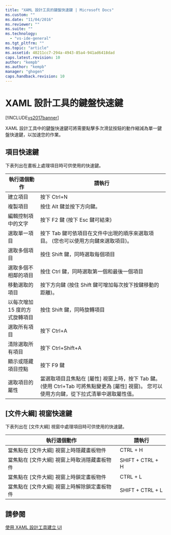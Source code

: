 ```yaml
---
title: "XAML 設計工具的鍵盤快速鍵 | Microsoft Docs"
ms.custom: ""
ms.date: "11/04/2016"
ms.reviewer: ""
ms.suite: ""
ms.technology: 
  - "vs-ide-general"
ms.tgt_pltfrm: ""
ms.topic: "article"
ms.assetid: 40211cc7-294a-4943-85a4-941ad6418dad
caps.latest.revision: 10
author: "kempb"
ms.author: "kempb"
manager: "ghogen"
caps.handback.revision: 10
---
```

# XAML 設計工具的鍵盤快速鍵
[!INCLUDE[vs2017banner](../code-quality/includes/vs2017banner.md)]

XAML 設計工具中的鍵盤快速鍵可將需要點擊多次滑鼠按鈕的動作縮減為單一鍵盤快速鍵，以加速您的作業。  
  
## 項目快速鍵  
 下表列出在畫板上處理項目時可供使用的快速鍵。  
  
|**執行這個動作**|**請執行**|  
|----------------|-------------|  
|建立項目|按下 Ctrl\+N|  
|複製項目|按住 Alt 鍵並按下方向鍵。|  
|編輯控制項中的文字|按下 F2 鍵 \(按下 Esc 鍵可結束\)|  
|選取單一項目|按下 Tab 鍵可依項目在文件中出現的順序來選取項目。  \(您也可以使用方向鍵來選取項目\)。|  
|選取多個項目|按住 Shift 鍵，同時選取每個項目|  
|選取多個不相鄰的項目|按住 Ctrl 鍵，同時選取第一個和最後一個項目|  
|移動選取的項目|按下方向鍵 \(按住 Shift 鍵可增加每次按下按鍵移動的距離\)。|  
|以每次增加 15 度的方式旋轉項目|按住 Shift 鍵，同時旋轉項目|  
|選取所有項目|按下 Ctrl\+A|  
|清除選取所有項目|按下 Ctrl\+Shift\+A|  
|顯示或隱藏項目控點|按下 F9 鍵|  
|選取項目的屬性|當選取項目且焦點在 \[屬性\] 視窗上時，按下 Tab 鍵。  \(使用 Ctrl\+Tab 可將焦點變更為 \[屬性\] 視窗\)。 您可以使用方向鍵，從下拉式清單中選取屬性值。|  
  
## \[文件大綱\] 視窗快速鍵  
 下表列出在 \[文件大綱\] 視窗中處理項目時可供使用的快速鍵。  
  
|**執行這個動作**|**請執行**|  
|----------------|-------------|  
|當焦點在 \[文件大綱\] 視窗上時隱藏畫板物件|CTRL \+ H|  
|當焦點在 \[文件大綱\] 視窗上時取消隱藏畫板物件|SHIFT \+ CTRL \+ H|  
|當焦點在 \[文件大綱\] 視窗上時鎖定畫板物件|CTRL \+ L|  
|當焦點在 \[文件大綱\] 視窗上時解除鎖定畫板物件|SHIFT \+ CTRL \+ L|  
  
## 請參閱  
 [使用 XAML 設計工具建立 UI](../designers/creating-a-ui-by-using-xaml-designer-in-visual-studio.md)
